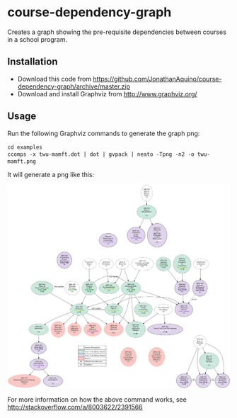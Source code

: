 # course-dependency-graph
Creates a graph showing the pre-requisite dependencies between courses in a school program.

## Installation
* Download this code from https://github.com/JonathanAquino/course-dependency-graph/archive/master.zip
* Download and install Graphviz from http://www.graphviz.org/

## Usage
Run the following Graphviz commands to generate the graph png:

    cd examples
    ccomps -x twu-mamft.dot | dot | gvpack | neato -Tpng -n2 -o twu-mamft.png

It will generate a png like this:

![TWU MAMFT graph](https://raw.githubusercontent.com/JonathanAquino/course-dependency-graph/master/examples/twu-mamft.png)

For more information on how the above command works, see http://stackoverflow.com/a/8003622/2391566
